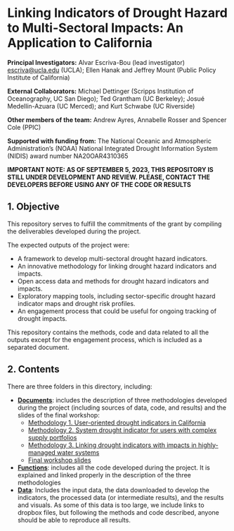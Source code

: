 # Linking Indicators of Drought Hazard to Multi-Sectoral Impacts: An Application to California
**Principal Investigators:** Alvar Escriva-Bou (lead investigator) escriva@ucla.edu (UCLA); Ellen Hanak and Jeffrey Mount (Public Policy Institute of California)

**External Collaborators:** Michael Dettinger (Scripps Institution of Oceanography, UC San Diego); Ted Grantham (UC Berkeley); Josué Medellín-Azuara (UC Merced); and Kurt Schwabe (UC Riverside)

**Other members of the team:** Andrew Ayres, Annabelle Rosser and Spencer Cole (PPIC)

**Supported with funding from:** The National Oceanic and Atmospheric Administration’s (NOAA) National Integrated Drought Information System (NIDIS) award number NA20OAR4310365

**IMPORTANT NOTE: AS OF SEPTEMBER 5, 2023, THIS REPOSITORY IS STILL UNDER DEVELOPMENT AND REVIEW. PLEASE, CONTACT THE DEVELOPERS BEFORE USING ANY OF THE CODE OR RESULTS**

## 1. Objective
This repository serves to fulfill the commitments of the grant by compiling the deliverables developed during the project.

The expected outputs of the project were:

*	A framework to develop multi-sectoral drought hazard indicators.
*	An innovative methodology for linking drought hazard indicators and impacts.
*	Open access data and methods for drought hazard indicators and impacts.
*	Exploratory mapping tools, including sector-specific drought hazard indicator maps and drought risk profiles.
*	An engagement process that could be useful for ongoing tracking of drought impacts.

This repository contains the methods, code and data related to all the outputs except for the engagement process, which is included as a separated document.
## 2. Contents
There are three folders in this directory, including:

* **[Documents](https://github.com/aescrivabou/CA-drought-indicators/tree/main/Documents)**: includes the description of three methodologies developed during the project (including sources of data, code, and results) and the slides of the final workshop:
  * [Methodology 1. User-oriented drought indicators in California](https://github.com/aescrivabou/CA-drought-indicators/blob/main/Documents/01_User-oriented%20drought%20indicators.pdf)
  * [Methodology 2. System drought indicator for users with complex supply portfolios](https://github.com/aescrivabou/CA-drought-indicators/blob/main/Documents/02_System%20drought%20indicator%20for%20users%20with%20complex%20portfolios.pdf)
  * [Methodology 3. Linking drought indicators with impacts in highly-managed water systems](https://github.com/aescrivabou/CA-drought-indicators/blob/main/Documents/03_Linking%20drought%20indicators%20with%20impacts%20in%20managed%20systems.pdf)
  * [Final workshop slides](https://github.com/aescrivabou/CA-drought-indicators/blob/main/Documents/230508_NIDIS_Final%20Workshop.pdf)
* **[Functions](https://github.com/aescrivabou/CA-drought-indicators/tree/main/Functions)**: includes all the code developed during the project. It is explained and linked properly in the description of the three methodologies
* **[Data](https://github.com/aescrivabou/CA-drought-indicators/tree/main/Data)**: Includes the input data, the data downloaded to develop the indicators, the processed data (or intermediate results), and the results and visuals. As some of this data is too large, we include links to dropbox files, but following the methods and code described, anyone should be able to reproduce all results.
